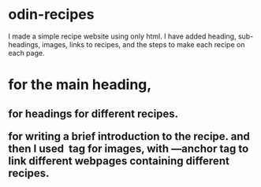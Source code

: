 # odin-recipes

I made a simple recipe website using only html.
I have added heading, sub-headings, images, links to recipes, and the steps to make each recipe on each page.
<h1> for the main heading, <h2> for headings for different recipes.
<p> for writing a brief introduction to the recipe. and then I used <img> tag for images, with <a>—anchor tag to link different webpages containing different recipes.